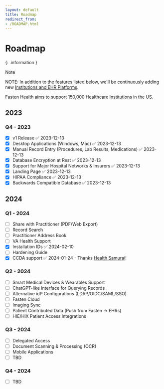 ```yaml
---
layout: default
title: Roadmap
redirect_from:
- /ROADMAP.html
---
```


# Roadmap

{: .information }
> [!NOTE]  
> NOTE: In addition to the features listed below, we'll be continuously adding new [Institutions and EHR Platforms](https://github.com/fastenhealth/fasten-sources/blob/main/PLATFORM_LIST.md). 
> 
> Fasten Health aims to support 150,000 Healthcare Institutions in the US.

## 2023
### Q4 - 2023

- [x] v1 Release ✅ 2023-12-13
- [x] Desktop Applications (Windows, Mac) ✅ 2023-12-13
- [x] Manual Record Entry (Procedures, Lab Results, Medications) ✅ 2023-12-13
- [x] Database Encryption at Rest ✅ 2023-12-13
- [x] Support for Major Hospital Networks & Insurers ✅ 2023-12-13
- [x] Landing Page ✅ 2023-12-13
- [x] HIPAA Compliance ✅ 2023-12-13
- [x] Backwards Compatible Database ✅ 2023-12-13

## 2024

### Q1 - 2024

- [ ] Share with Practitioner (PDF/Web Export)
- [ ] Record Search
- [ ] Practitioner Address Book
- [ ] VA Health Support
- [x] Installation IDs ✅ 2024-02-10
- [ ] Hardening Guide
- [x] CCDA support ✅ 2024-01-24 - Thanks [Health Samurai](https://www.health-samurai.io/)!

### Q2 - 2024

- [ ] Smart Medical Devices & Wearables Support
- [ ] ChatGPT-like Interface for Querying Records
- [ ] Alternative idP Configurations (LDAP/OIDC/SAML/SSO)
- [ ] Fasten Cloud
- [ ] Imaging Sync
- [ ] Patient Contributed Data (Push from Fasten -> EHRs)
- [ ] HIE/HIX Patient Access Integrations

### Q3 - 2024

- [ ] Delegated Access
- [ ] Document Scanning & Processing (OCR)
- [ ] Mobile Applications
- [ ] TBD
### Q4 - 2024

- [ ] TBD